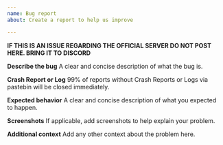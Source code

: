 ```yaml
---
name: Bug report
about: Create a report to help us improve

---
```


**IF THIS IS AN ISSUE REGARDING THE OFFICIAL SERVER DO NOT POST HERE. BRING IT TO DISCORD**

**Describe the bug**
A clear and concise description of what the bug is.

**Crash Report or Log**
99% of reports without Crash Reports or Logs via pastebin will be closed immediately.

**Expected behavior**
A clear and concise description of what you expected to happen.

**Screenshots**
If applicable, add screenshots to help explain your problem.



**Additional context**
Add any other context about the problem here.
